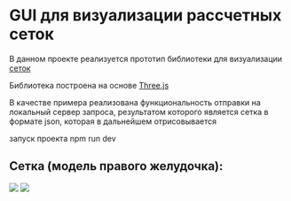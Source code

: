 <h1>GUI для визуализации рассчетных сеток</h1>

<p>
    В данном проекте реализуется прототип библиотеки для визуализации
    <a href="https://ru.wikipedia.org/wiki/%D0%A0%D0%B0%D1%81%D1%87%D1%91%D1%82%D0%BD%D0%B0%D1%8F_%D1%81%D0%B5%D1%82%D0%BA%D0%B0">сеток</a>
</p>
<p>
    Библиотека построена на основе 
    <a href="https://threejs.org/">Three.js</a>
</p>
<p>
    В качестве примера реализована функциональность отправки на локальный сервер запроса, результатом которого является сетка в формате json, которая в дальнейшем отрисовывается
</p>

<p>
    запуск проекта npm run dev
</p>

<h2>Сетка (модель правого желудочка):</h2>

<img src="https://ltdfoto.ru/images/2023/05/15/result.png"/>
<img src="https://ltdfoto.ru/images/2023/05/15/result2.png">
